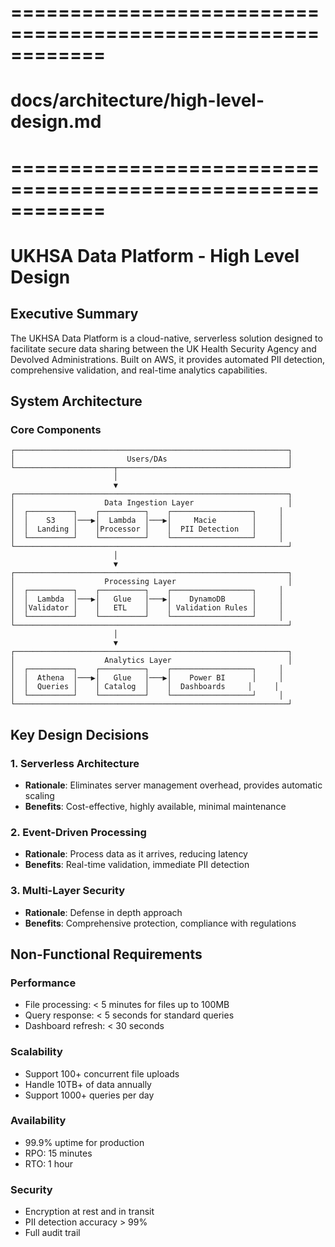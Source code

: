 # ============================================================
# docs/architecture/high-level-design.md
# ============================================================

# UKHSA Data Platform - High Level Design

## Executive Summary

The UKHSA Data Platform is a cloud-native, serverless solution designed to facilitate secure data sharing between the UK Health Security Agency and Devolved Administrations. Built on AWS, it provides automated PII detection, comprehensive validation, and real-time analytics capabilities.

## System Architecture

### Core Components

```
┌─────────────────────────────────────────────────────────────┐
│                         Users/DAs                           │
└──────────────────────┬──────────────────────────────────────┘
                       │
                       ▼
┌─────────────────────────────────────────────────────────────┐
│                    Data Ingestion Layer                     │
│  ┌──────────┐    ┌──────────┐    ┌──────────────────┐     │
│  │    S3    │───▶│  Lambda  │───▶│     Macie        │     │
│  │  Landing │    │Processor │    │  PII Detection   │     │
│  └──────────┘    └──────────┘    └──────────────────┘     │
└─────────────────────────────────────────────────────────────┘
                       │
                       ▼
┌─────────────────────────────────────────────────────────────┐
│                    Processing Layer                         │
│  ┌──────────┐    ┌──────────┐    ┌──────────────────┐     │
│  │  Lambda  │───▶│   Glue   │───▶│    DynamoDB      │     │
│  │Validator │    │   ETL    │    │ Validation Rules │     │
│  └──────────┘    └──────────┘    └──────────────────┘     │
└─────────────────────────────────────────────────────────────┘
                       │
                       ▼
┌─────────────────────────────────────────────────────────────┐
│                    Analytics Layer                          │
│  ┌──────────┐    ┌──────────┐    ┌──────────────────┐     │
│  │  Athena  │───▶│   Glue   │───▶│    Power BI      │     │
│  │  Queries │    │ Catalog  │    │  Dashboards     │     │
│  └──────────┘    └──────────┘    └──────────────────┘     │
└─────────────────────────────────────────────────────────────┘
```

## Key Design Decisions

### 1. Serverless Architecture
- **Rationale**: Eliminates server management overhead, provides automatic scaling
- **Benefits**: Cost-effective, highly available, minimal maintenance

### 2. Event-Driven Processing
- **Rationale**: Process data as it arrives, reducing latency
- **Benefits**: Real-time validation, immediate PII detection

### 3. Multi-Layer Security
- **Rationale**: Defense in depth approach
- **Benefits**: Comprehensive protection, compliance with regulations

## Non-Functional Requirements

### Performance
- File processing: < 5 minutes for files up to 100MB
- Query response: < 5 seconds for standard queries
- Dashboard refresh: < 30 seconds

### Scalability
- Support 100+ concurrent file uploads
- Handle 10TB+ of data annually
- Support 1000+ queries per day

### Availability
- 99.9% uptime for production
- RPO: 15 minutes
- RTO: 1 hour

### Security
- Encryption at rest and in transit
- PII detection accuracy > 99%
- Full audit trail



